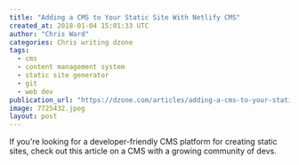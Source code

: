 ```yaml
---
title: "Adding a CMS to Your Static Site With Netlify CMS"
created_at: 2018-01-04 15:01:33 UTC
author: "Chris Ward"
categories: Chris writing dzone
tags: 
  - cms
  - content management system
  - static site generator
  - git
  - web dev
publication_url: "https://dzone.com/articles/adding-a-cms-to-your-static-site-with-netlify-cms"
image: 7725432.jpeg
layout: post
---
```

If you're looking for a developer-friendly CMS platform for creating static sites, check out this article on a CMS with a growing community of devs.

